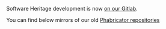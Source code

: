 Software Heritage development is now [on our Gitlab](https://gitlab.softwareheritage.org/swh/devel/).

You can find below mirrors of our old [Phabricator repositories](https://forge.softwareheritage.org/)
